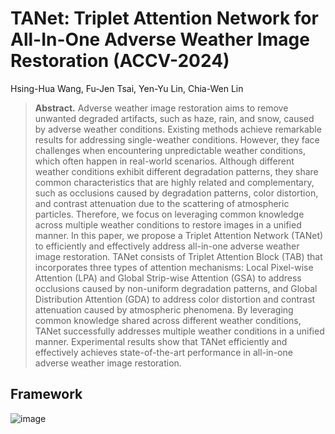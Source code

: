# TANet: Triplet Attention Network for All-In-One Adverse Weather Image Restoration (ACCV-2024)
Hsing-Hua Wang, Fu-Jen Tsai, Yen-Yu Lin, Chia-Wen Lin

> **Abstract.** Adverse weather image restoration aims to remove unwanted degraded artifacts, such as haze, rain, and snow, caused by adverse weather conditions. Existing methods achieve remarkable results for addressing single-weather conditions. However, they face challenges when encountering unpredictable weather conditions, which often happen in real-world scenarios. Although different weather conditions exhibit different degradation patterns, they share common characteristics that are highly related and complementary, such as occlusions caused by degradation patterns, color distortion, and contrast attenuation due to the scattering of atmospheric particles. Therefore, we focus on leveraging common knowledge across multiple weather conditions to restore images in a unified manner. In this paper, we propose a Triplet Attention Network (TANet) to efficiently and effectively address all-in-one adverse weather image restoration. TANet consists of Triplet Attention Block (TAB) that incorporates three types of attention mechanisms: Local Pixel-wise Attention (LPA) and Global Strip-wise Attention (GSA) to address occlusions caused by non-uniform degradation patterns, and Global Distribution Attention (GDA) to address color distortion and contrast attenuation caused by atmospheric phenomena. By leveraging common knowledge shared across different weather conditions, TANet successfully addresses multiple weather conditions in a unified manner. Experimental results show that TANet efficiently and effectively achieves state-of-the-art performance in all-in-one adverse weather image restoration.

## Framework

![image](https://github.com/user-attachments/assets/c9457c72-087c-4c5b-bab1-e8dcdff0e837)

